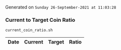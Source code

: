 Generated on `Sunday 26-September-2021 at 11:03:28`

### Current to Target Coin Ratio
`current_coin_ratio.sh`

Date|Current|Target|Ratio
---|---|---|---
